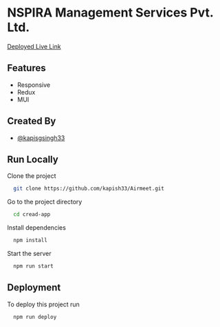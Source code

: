 # NSPIRA Management Services Pvt. Ltd.

[Deployed Live Link ](https://nspira-kapish.netlify.app/)

## Features

- Responsive
- Redux
- MUI

## Created By

- [@kapisgsingh33](hhttps://github.com/kapish33)

## Run Locally

Clone the project

```bash
  git clone https://github.com/kapish33/Airmeet.git
```

Go to the project directory

```bash
  cd cread-app
```

Install dependencies

```bash
  npm install
```

Start the server

```bash
  npm run start
```

## Deployment

To deploy this project run

```bash
  npm run deploy
```

